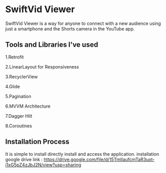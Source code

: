 
# SwiftVid Viewer

SwiftVid Viewer is a way for anyone to connect with a new audience using just a smartphone and the Shorts camera in the YouTube app.

## Tools and Libraries I've used
1.Retrofit

2.LinearLayout for Responsiveness

3.RecyclerView

4.Glide

5.Pagination

6.MVVM Architecture

7.Dagger Hilt

8.Coroutines

## Installation Process

It is simple to install directly install and access the application.
installation google drive link : https://drive.google.com/file/d/15TmIIaufcmTaR3uxt-i1xG5pZ4zJbJ2N/view?usp=sharing


